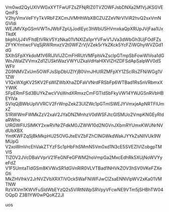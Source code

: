 Vm0wd2QyUXlVWGxXYTFwUFZsZFNjRlZ0TVZOWFJsbDNXa2M1VjJKSGVEQmFS
V2hyVmxVeFYyTkVRbFZXCmJVMHhWbXBCZUZZeVNrVlViR2hvQ2sxVmNGVldi
WEJMVXpGSmVWTnJWbFZpUjJodlEyc3hWbU5HVmxkaQpXRUpJVjFaa1UxTkdX
bkphUjJ4VFltdEtVRkV5YzNka01VNXlZa1prYVFwV1JVa3dWbGh3UjFOdFZs
ZFYKYmtwcFVqSjRWRmxzV2t0WFZrVjVZek5rYkZKck5YcFZiWGhyWVZGd1dG
SXlhSFpXYkdoM1V6RlJlVlJZCmFHRUtVMFphVkZsclpGTmpSbFowWlVoa1dG
WnJWalZVVmxZd1ZUSktWazVWYUZkaVdHaHlXVlZHZDFSdApSalpWV0dSWFlr
ZG9NMVZxUm5OWFJsSlpDbUZIYjB0VmJHUlRZMFpXY1ZSclRsZFNiWGg1V1ZW
V1QxWXgKV25KV2FsWlZWbXhaZDFaVVNrdFRSbFp6WTBad1RsSnVRbmxXYWtK
SFpERmFSd3BUYkZwcVVsWndXRmxzCmFGTldSbFkyVW14YWJGSnRVbHBEYlVa
SVlqQjBWbUpIVVRCV2FrWnpZekZ3UlZWc1pGTmlSWEJYVmxjeApNRTFIUmxZ
S1RWWmFWMkZzV2xaV2JYaDNZMnhzV0dWSFJtcGlSMUo2VmpKNGEyRldaRWho
UlRGWFlUSlMKY2xwRVNrZFdkM0JZWW10d2NGVnJXbmRYUmxKWUNrNVdUbXBX
YmtKWFZqSjBkMkpHU25OVGJteEVZbFZhClNGWkdWakJYYkZsNllVUk9WMUpG
V2xoWmVrcEhVakZTYzFSc1pHbFhSMmN5Vm0xd1N3cE5SVEZIVlZobgpTMVl5
TlZOV2JVcDBaVVprV21FeGNFeGFWM2hoVmpGa2MxcEdhRk5XUjNoWVYyeFdZ
V1F5UmtaTldGSm8KVWxSR1dGVnRlR0VLVTBad1NHVkZOV3hSV0VKeFZXeGti
MkZHVlhkV2JrNVZVbXRXTlVOck5WaFNiWFJwClZsaENNVlpWV2xKa01VMTNW
RzVXVm1KWVFuSldWbEYzQ2s5VlRtNWpSRVpyVFcwNE9VTm5jSHBhTW04OQpD
Z3B1YW0wPQoKZ2Jl

uos